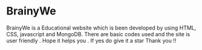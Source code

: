 # BrainyWe
BrainyWe is a Educational website which is been developed by using HTML, CSS, javascript and MongoDB.
There are basic codes used and the site is user friendly .
Hope it helps you .
If yes do give it a star 
Thank you !!

